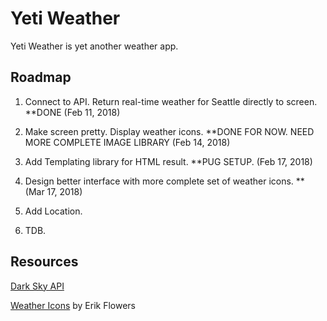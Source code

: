 # Yeti Weather

Yeti Weather is yet another weather app.

## Roadmap

1.  Connect to API. Return real-time weather for Seattle directly to screen. \*\*DONE (Feb 11, 2018)

1.  Make screen pretty. Display weather icons. \*\*DONE FOR NOW. NEED MORE COMPLETE IMAGE LIBRARY (Feb 14, 2018)

1. Add Templating library for HTML result. \*\*PUG SETUP. (Feb 17, 2018)

1. Design better interface with more complete set of weather icons. \*\*(Mar 17, 2018)

1. Add Location.

1. TDB.

## Resources

[Dark Sky API](https://darksky.net/dev)

[Weather Icons](http://erikflowers.github.io/weather-icons/) by Erik Flowers
